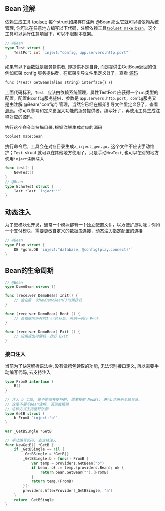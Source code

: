 ## Bean 注解
依赖生成工具 [toolset](https://github.com/go-home-admin/toolset); 每个struct如果存在注解 @Bean 那么它就可以被依赖系统管理, 你可以在任意地方编写以下代码，注解依赖工具[`toolset make:bean`](https://github.com/go-home-admin/toolset "`toolset make:bean`")，这个工具可以运行任意项目下，可以不限制本框架。

```go
// @Bean
type Test struct {
	TestPort int `inject:"config, app.servers.http.port"`
}
```

如果有以下函数就是服务提供者, 即提供不是自身, 而是提供由GetBean返回的值
例如框架 config 服务提供者，在框架引导文件里定义好了，查看 [源码](https://github.com/go-home-admin/home/blob/main/bootstrap/providers/config_provider.go "源码")
```
func (*Test) GetBean(alias string) interface{} {}
```

上面代码标识，`Test ` 应该由依赖系统管理，属性TestPort 应获得一个`int`类型的配置。配置由`config`服务提供，参数是 `app.servers.http.port`，`config`服务又是由注解 @Bean("config") 管理，当然它已经在框架引导文件里定义好了，查看 [源码](https://github.com/go-home-admin/home/blob/main/bootstrap/providers/config_provider.go "源码")，你可以参考和定义更强大功能的服务提供者。编写好了，再使用工具生成注释对应的源码。

执行这个命令会扫描目录, 根据注解生成对应的源码
```shell
toolset make:bean
```
执行命令后，工具会在对应目录生成`z_inject_gen.go`，这个文件不应该手动维护；`Test `struct 就可以在其他地方使用了，只是手动`NewTest`, 也可以在别的地方使用`inject`注解注入
```go
func test() {
	NewTest()
}
// @Bean
type EchoTest struct {
	Test *Test `inject:""`
}
```
## 动态注入
为了更模块化开发，通常一个模块都有一个独立配置文件，以方便扩展功能；例如一个支付模块，需要更改自定义的数据库连接，动态注入指定配置的连接
```go
// @Bean
type Play struct {
	DB *gorm.DB `inject:"database, @config(play.connect)"`
}
```

## Bean的生命周期
```go
// @Bean
type DemoBean struct {}

func (receiver DemoBean) Init() {
	// 会在第一次NewDemoBean()时候执行
}

func (receiver DemoBean) Boot () {
	// 会在框架所有的Init执行后，再统一执行 Boot
}

func (receiver DemoBean) Exit () {
	// 应用退出时候统一执行 Exit
}
```

### 接口注入

当前为了快速解析语法树, 没有做挎包读取的功能, 无法识别接口定义, 所以需要手动编写代码, 去支持注入

~~~~go
type FromB interface {
	B()
}

// 注入 b 实现, 是不能直接支持的, 需要提前 NewB() 进行b注册到全局容器。
// 这里不要写Bean注解, 否则会报错
// 这种方式支持循环依赖
type GetB struct {
	b FromB `inject:"b"`
}

var _GetBSingle *GetB

// 手动编写代码, 去支持注入
func NewGetB() *GetB {
    if _GetBSingle == nil {
        _GetBSingle = &GetB{}
        _GetBSingle.b = func() FromB {
            var temp = providers.GetBean("b")
            if bean, ok := temp.(providers.Bean); ok {
                return bean.GetBean("").(FromB)
            }
            return temp.(FromB)
        }()
        providers.AfterProvider(_GetBSingle, "a")
    }
    return _GetBSingle
}

~~~~